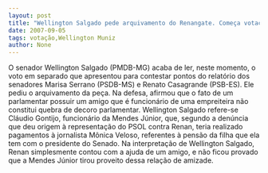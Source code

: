 ```yaml
---
layout: post
title: "Wellington Salgado pede arquivamento do Renangate. Começa votação"
date: 2007-09-05
tags: votação,Wellington Muniz
author: None
---
```

O senador Wellington Salgado (PMDB-MG) acaba de ler, neste momento, o voto em separado que apresentou para contestar pontos do relat&oacute;rio dos senadores Marisa Serrano (PSDB-MS) e Renato Casagrande (PSB-ES). Ele pediu o arquivamento da pe&ccedil;a.
Na defesa, afirmou que o fato de um parlamentar possuir um amigo que &eacute; funcion&aacute;rio de uma empreiteira n&atilde;o constitui quebra de decoro parlamentar. 
Wellington Salgado refere-se Cl&aacute;udio Gontijo, funcion&aacute;rio da Mendes J&uacute;nior, que, segundo a den&uacute;ncia que deu origem &agrave; representa&ccedil;&atilde;o do PSOL contra Renan, teria realizado pagamentos &agrave; jornalista M&ocirc;nica Veloso, referentes &agrave; pens&atilde;o da filha que ela tem com o presidente do Senado.
Na interpreta&ccedil;&atilde;o de Wellington Salgado, Renan simplesmente contou com a ajuda de um amigo, e n&atilde;o ficou provado que a Mendes J&uacute;nior tirou proveito dessa rela&ccedil;&atilde;o de amizade.
&nbsp; 